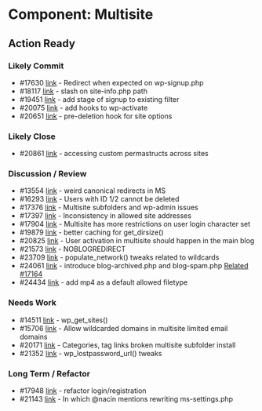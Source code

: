 # Component: Multisite

## Action Ready

### Likely Commit

* #17630 [link](http://core.trac.wordpress.org/ticket/17630) - Redirect when expected on wp-signup.php
* #18117 [link](http://core.trac.wordpress.org/ticket/18117) - slash on site-info.php path
* #19451 [link](http://core.trac.wordpress.org/ticket/19451) - add stage of signup to existing filter
* #20075 [link](http://core.trac.wordpress.org/ticket/20075) - add hooks to wp-activate
* #20651 [link](http://core.trac.wordpress.org/ticket/20651) - pre-deletion hook for site options

### Likely Close

* #20861 [link](http://core.trac.wordpress.org/ticket/20861) - accessing custom permastructs across sites

### Discussion / Review

* #13554 [link](http://core.trac.wordpress.org/ticket/13554) - weird canonical redirects in MS
* #16293 [link](http://core.trac.wordpress.org/ticket/16293) - Users with ID 1/2 cannot be deleted
* #17376 [link](http://core.trac.wordpress.org/ticket/17376) - Multisite subfolders and wp-admin issues
* #17397 [link](http://core.trac.wordpress.org/ticket/17397) - Inconsistency in allowed site addresses
* #17904 [link](http://core.trac.wordpress.org/ticket/17904) - Multisite has more restrictions on user login character set
* #19879 [link](http://core.trac.wordpress.org/ticket/19879) - better caching for get_dirsize()
* #20825 [link](http://core.trac.wordpress.org/ticket/20825) - User activation in multisite should happen in the main blog
* #21573 [link](http://core.trac.wordpress.org/ticket/21573) - NOBLOGREDIRECT
* #23709 [link](http://core.trac.wordpress.org/ticket/23709) - populate_network() tweaks related to wildcards
* #24061 [link](http://core.trac.wordpress.org/ticket/24061) - introduce blog-archived.php and blog-spam.php [Related #17164](http://core.trac.wordpress.org/ticket/17164)
* #24434 [link](http://core.trac.wordpress.org/ticket/24434) - add mp4 as a default allowed filetype

### Needs Work

* #14511 [link](http://core.trac.wordpress.org/ticket/14511) - wp_get_sites()
* #15706 [link](http://core.trac.wordpress.org/ticket/15706) - Allow wildcarded domains in multisite limited email domains
* #20171 [link](http://core.trac.wordpress.org/ticket/20171) - Categories, tag links broken multisite subfolder install
* #21352 [link](http://core.trac.wordpress.org/ticket/21352) - wp_lostpassword_url() tweaks

### Long Term / Refactor

* #17948 [link](http://core.trac.wordpress.org/ticket/17948) - refactor login/registration
* #21143 [link](http://core.trac.wordpress.org/ticket/21143) - In which @nacin mentions rewriting ms-settings.php
